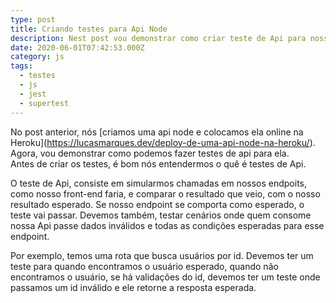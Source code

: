 ```yaml
---
type: post
title: Criando testes para Api Node
description: Nest post vou demonstrar como criar teste de Api para nossa Api Node
date: 2020-06-01T07:42:53.000Z
category: js
tags:
  - testes
  - js
  - jest
  - supertest
---
```

No post anterior, nós \[criamos uma api node e colocamos ela online na Heroku](https://lucasmarques.dev/deploy-de-uma-api-node-na-heroku/). Agora, vou demonstrar como podemos fazer testes de api para ela.  \
Antes de criar os testes, é bom nós entendermos o quê é testes de Api.  

O teste de Api, consiste em simularmos chamadas em nossos endpoits, como nosso front-end faria, e comparar o resultado que veio, com o nosso resultado esperado. Se nosso endpoint se comporta como esperado, o teste vai passar. Devemos também, testar cenários onde quem consome nossa Api passe dados inválidos e todas as condições esperadas para esse endpoint.  

Por exemplo, temos uma rota que busca usuários por id. Devemos ter um teste para quando encontramos o usuário esperado, quando não encontramos o usuário, se há validações do id, devemos ter um teste onde passamos um id inválido e ele retorne a resposta esperada.